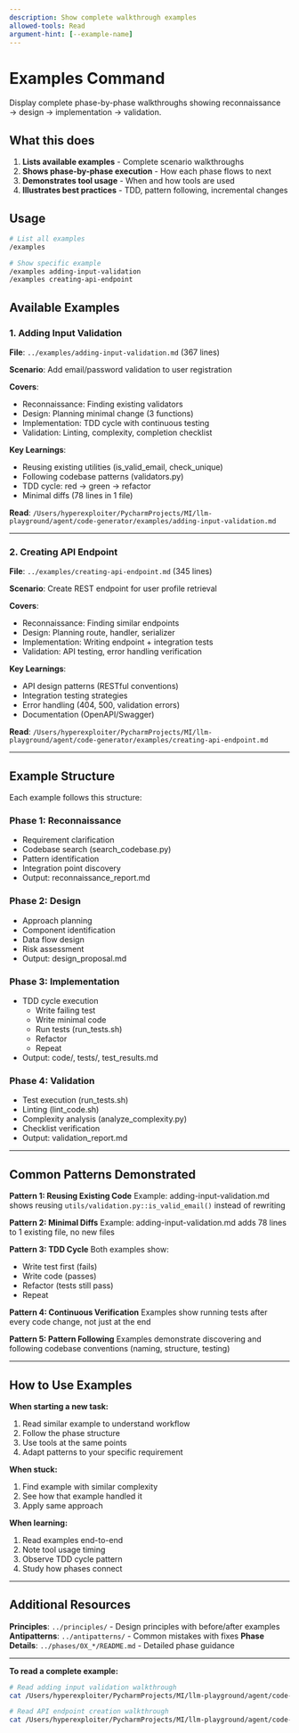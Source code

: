 ```yaml
---
description: Show complete walkthrough examples
allowed-tools: Read
argument-hint: [--example-name]
---
```


# Examples Command

Display complete phase-by-phase walkthroughs showing reconnaissance → design → implementation → validation.

## What this does

1. **Lists available examples** - Complete scenario walkthroughs
2. **Shows phase-by-phase execution** - How each phase flows to next
3. **Demonstrates tool usage** - When and how tools are used
4. **Illustrates best practices** - TDD, pattern following, incremental changes

## Usage

```bash
# List all examples
/examples

# Show specific example
/examples adding-input-validation
/examples creating-api-endpoint
```

## Available Examples

### 1. Adding Input Validation
**File**: `../examples/adding-input-validation.md` (367 lines)

**Scenario**: Add email/password validation to user registration

**Covers**:
- Reconnaissance: Finding existing validators
- Design: Planning minimal change (3 functions)
- Implementation: TDD cycle with continuous testing
- Validation: Linting, complexity, completion checklist

**Key Learnings**:
- Reusing existing utilities (is_valid_email, check_unique)
- Following codebase patterns (validators.py)
- TDD cycle: red → green → refactor
- Minimal diffs (78 lines in 1 file)

**Read**: `/Users/hyperexploiter/PycharmProjects/MI/llm-playground/agent/code-generator/examples/adding-input-validation.md`

---

### 2. Creating API Endpoint
**File**: `../examples/creating-api-endpoint.md` (345 lines)

**Scenario**: Create REST endpoint for user profile retrieval

**Covers**:
- Reconnaissance: Finding similar endpoints
- Design: Planning route, handler, serializer
- Implementation: Writing endpoint + integration tests
- Validation: API testing, error handling verification

**Key Learnings**:
- API design patterns (RESTful conventions)
- Integration testing strategies
- Error handling (404, 500, validation errors)
- Documentation (OpenAPI/Swagger)

**Read**: `/Users/hyperexploiter/PycharmProjects/MI/llm-playground/agent/code-generator/examples/creating-api-endpoint.md`

---

## Example Structure

Each example follows this structure:

### Phase 1: Reconnaissance
- Requirement clarification
- Codebase search (search_codebase.py)
- Pattern identification
- Integration point discovery
- Output: reconnaissance_report.md

### Phase 2: Design
- Approach planning
- Component identification
- Data flow design
- Risk assessment
- Output: design_proposal.md

### Phase 3: Implementation
- TDD cycle execution
  - Write failing test
  - Write minimal code
  - Run tests (run_tests.sh)
  - Refactor
  - Repeat
- Output: code/, tests/, test_results.md

### Phase 4: Validation
- Test execution (run_tests.sh)
- Linting (lint_code.sh)
- Complexity analysis (analyze_complexity.py)
- Checklist verification
- Output: validation_report.md

---

## Common Patterns Demonstrated

**Pattern 1: Reusing Existing Code**
Example: adding-input-validation.md shows reusing `utils/validation.py::is_valid_email()` instead of rewriting

**Pattern 2: Minimal Diffs**
Example: adding-input-validation.md adds 78 lines to 1 existing file, no new files

**Pattern 3: TDD Cycle**
Both examples show:
- Write test first (fails)
- Write code (passes)
- Refactor (tests still pass)
- Repeat

**Pattern 4: Continuous Verification**
Examples show running tests after every code change, not just at the end

**Pattern 5: Pattern Following**
Examples demonstrate discovering and following codebase conventions (naming, structure, testing)

---

## How to Use Examples

**When starting a new task:**
1. Read similar example to understand workflow
2. Follow the phase structure
3. Use tools at the same points
4. Adapt patterns to your specific requirement

**When stuck:**
1. Find example with similar complexity
2. See how that example handled it
3. Apply same approach

**When learning:**
1. Read examples end-to-end
2. Note tool usage timing
3. Observe TDD cycle pattern
4. Study how phases connect

---

## Additional Resources

**Principles**: `../principles/` - Design principles with before/after examples
**Antipatterns**: `../antipatterns/` - Common mistakes with fixes
**Phase Details**: `../phases/0X_*/README.md` - Detailed phase guidance

---

**To read a complete example:**
```bash
# Read adding input validation walkthrough
cat /Users/hyperexploiter/PycharmProjects/MI/llm-playground/agent/code-generator/examples/adding-input-validation.md

# Read API endpoint creation walkthrough
cat /Users/hyperexploiter/PycharmProjects/MI/llm-playground/agent/code-generator/examples/creating-api-endpoint.md
```
